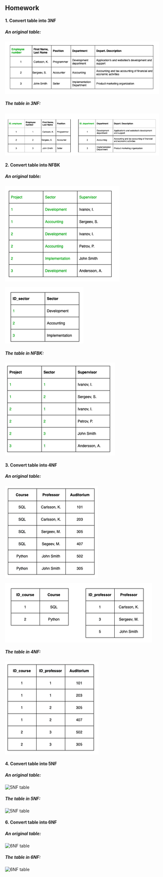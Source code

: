 ## Homework

#### 1. Convert table into 3NF

##### An original table:

![Base table](https://github.com/Annassie/dw_designing_and_ETL/blob/task_2/Anna_Niukkanen_task_2/images/Screenshot%202022-01-31%20at%2023.30.29.png)

##### The table in 3NF:

![Into 3NF](https://github.com/Annassie/dw_designing_and_ETL/blob/task_2/Anna_Niukkanen_task_2/images/Screenshot%202022-01-31%20at%2023.30.34.png)

#### 2. Convert table into NFBK

##### An original table:

![Into 3NF](https://github.com/Annassie/dw_designing_and_ETL/blob/task_2/Anna_Niukkanen_task_2/images/Screenshot%202022-02-01%20at%200.25.22.png)

![Into NFBK](https://github.com/Annassie/dw_designing_and_ETL/blob/task_2/Anna_Niukkanen_task_2/images/Screenshot%202022-02-01%20at%200.30.59.png)

##### The table in NFBK:

![Into NFBK](https://github.com/Annassie/dw_designing_and_ETL/blob/task_2/Anna_Niukkanen_task_2/images/Screenshot%202022-02-01%20at%200.31.04.png)


#### 3. Convert table into 4NF

##### An original table:

![Base table](https://github.com/Annassie/dw_designing_and_ETL/blob/task_2/Anna_Niukkanen_task_2/images/Screenshot%202022-02-01%20at%200.04.45.png)

![4NF table](https://github.com/Annassie/dw_designing_and_ETL/blob/task_2/Anna_Niukkanen_task_2/images/Screenshot%202022-02-01%20at%200.04.50.png)

##### The table in 4NF:

![4NF table](https://github.com/Annassie/dw_designing_and_ETL/blob/task_2/Anna_Niukkanen_task_2/images/Screenshot%202022-02-01%20at%200.04.58.png)



#### 4. Convert table into 5NF

##### An original table:

![5NF table]()

##### The table in 5NF:

![5NF table]()


#### 6. Convert table into 6NF

##### An original table:

![6NF table]()

##### The table in 6NF:

![6NF table]()
